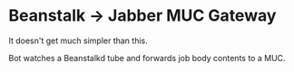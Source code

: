 # Beanstalk -> Jabber MUC Gateway

It doesn't get much simpler than this.
 
Bot watches a Beanstalkd tube and forwards job body contents to a MUC.

